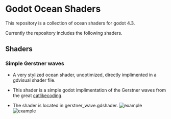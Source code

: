 # Godot Ocean Shaders

This repository is a collection of ocean shaders for godot 4.3.

Currently the repository includes the following shaders.

## Shaders

### Simple Gerstner waves 
* A very stylized ocean shader, unoptimized, directly implimented in a gdvisual shader file.
* This shader is a simple godot implimentation of the Gerstner waves from the great [catlikecoding](https://catlikecoding.com/unity/tutorials/flow/waves/).

* The shader is located in gerstner_wave.gdshader.
![example](https://github.com/user-attachments/assets/049ffac4-ce0c-4cbe-a574-7823a6304130)
![example](https://github.com/user-attachments/assets/eb731cde-6250-46d8-9b78-52470727eb44)
